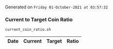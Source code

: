 Generated on `Friday 01-October-2021 at 03:57:32`

### Current to Target Coin Ratio
`current_coin_ratio.sh`

Date|Current|Target|Ratio
---|---|---|---
